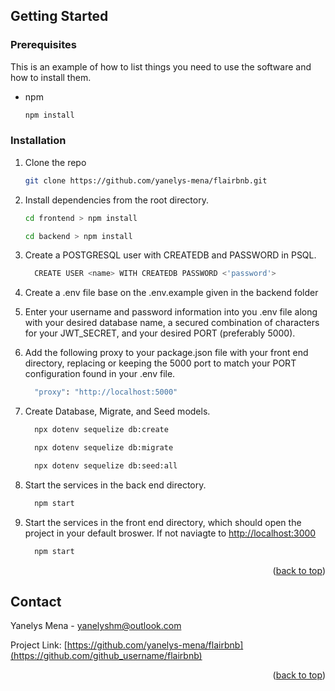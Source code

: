 <div id="top"></div>

<!-- PROJECT LOGO -->

<!-- ABOUT THE PROJECT -->

<!-- GETTING STARTED -->
## Getting Started


### Prerequisites

This is an example of how to list things you need to use the software and how to install them.
* npm
  ```sh
  npm install
  ```

### Installation

1. Clone the repo
   ```sh
   git clone https://github.com/yanelys-mena/flairbnb.git
   ```

2. Install dependencies from the root directory.
    ```sh
    cd frontend > npm install
    ```
    ```sh
    cd backend > npm install
    ```

3. Create a POSTGRESQL user with CREATEDB and PASSWORD in PSQL.
    ```sh
      CREATE USER <name> WITH CREATEDB PASSWORD <'password'>
    ```

4. Create a .env file base on the .env.example given in the backend folder

5. Enter your username and password information into you .env file along with your desired database name, a secured combination of characters for your JWT_SECRET, and your desired PORT (preferably 5000).

6. Add the following proxy to your package.json file with your front end directory, replacing or keeping the 5000 port to match your PORT configuration found in your .env file.
    ```sh
      "proxy": "http://localhost:5000"
    ```

7. Create Database, Migrate, and Seed models.
    ```sh
      npx dotenv sequelize db:create
    ```
    ```sh
      npx dotenv sequelize db:migrate
    ```
    ```sh
      npx dotenv sequelize db:seed:all
    ```
8. Start the services in the back end directory.
    ```sh
      npm start
    ```
9. Start the services in the front end directory, which should open the project in your default broswer. If not naviagte to <a href="http://localhost:3000">http://localhost:3000</a>
    ```sh
      npm start
    ```

<p align="right">(<a href="#top">back to top</a>)</p>


<!-- CONTACT -->
## Contact

Yanelys Mena - yanelyshm@outlook.com

Project Link: [https://github.com/yanelys-mena/flairbnb](https://github.com/github_username/flairbnb)

<p align="right">(<a href="#top">back to top</a>)</p>


